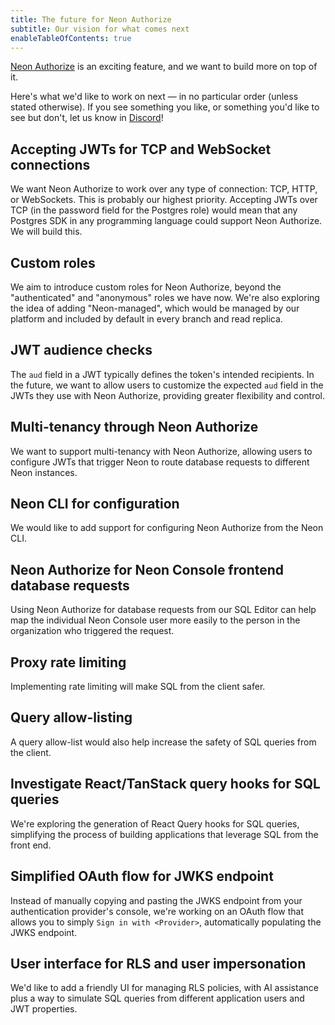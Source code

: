 ```yaml
---
title: The future for Neon Authorize
subtitle: Our vision for what comes next
enableTableOfContents: true
---
```


[Neon Authorize](/docs/guides/neon-authorize) is an exciting feature, and we want to build more on top of it.

Here's what we'd like to work on next — in no particular order (unless stated otherwise). If you see something you like, or something you'd like to see but don't, let us know in [Discord](https://discord.com/channels/1176467419317940276/1176788564890112042)!

## Accepting JWTs for TCP and WebSocket connections

We want Neon Authorize to work over any type of connection: TCP, HTTP, or WebSockets. This is probably our highest priority. Accepting JWTs over TCP (in the password field for the Postgres role) would mean that any Postgres SDK in any programming language could support Neon Authorize. We will build this.

## Custom roles

We aim to introduce custom roles for Neon Authorize, beyond the "authenticated" and "anonymous" roles we have now. We're also exploring the idea of adding "Neon-managed", which would be managed by our platform and included by default in every branch and read replica.

## JWT audience checks

The `aud` field in a JWT typically defines the token's intended recipients. In the future, we want to allow users to customize the expected `aud` field in the JWTs they use with Neon Authorize, providing greater flexibility and control.

## Multi-tenancy through Neon Authorize

We want to support multi-tenancy with Neon Authorize, allowing users to configure JWTs that trigger Neon to route database requests to different Neon instances.

## Neon CLI for configuration

We would like to add support for configuring Neon Authorize from the Neon CLI.

## Neon Authorize for Neon Console frontend database requests

Using Neon Authorize for database requests from our SQL Editor can help map the individual Neon Console user more easily to the person in the organization who triggered the request.

## Proxy rate limiting

Implementing rate limiting will make SQL from the client safer.

## Query allow-listing

A query allow-list would also help increase the safety of SQL queries from the client.

## Investigate React/TanStack query hooks for SQL queries

We're exploring the generation of React Query hooks for SQL queries, simplifying the process of building applications that leverage SQL from the front end.

## Simplified OAuth flow for JWKS endpoint

Instead of manually copying and pasting the JWKS endpoint from your authentication provider's console, we're working on an OAuth flow that allows you to simply `Sign in with <Provider>`, automatically populating the JWKS endpoint.

## User interface for RLS and user impersonation

We'd like to add a friendly UI for managing RLS policies, with AI assistance plus a way to simulate SQL queries from different application users and JWT properties.

